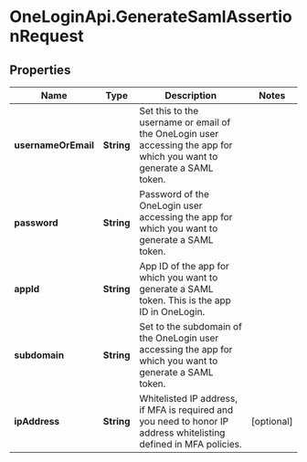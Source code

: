 # OneLoginApi.GenerateSamlAssertionRequest

## Properties

Name | Type | Description | Notes
------------ | ------------- | ------------- | -------------
**usernameOrEmail** | **String** | Set this to the username or email of the OneLogin user accessing the app for which you want to generate a SAML token. | 
**password** | **String** | Password of the OneLogin user accessing the app for which you want to generate a SAML token. | 
**appId** | **String** | App ID of the app for which you want to generate a SAML token. This is the app ID in OneLogin. | 
**subdomain** | **String** | Set to the subdomain of the OneLogin user accessing the app for which you want to generate a SAML token. | 
**ipAddress** | **String** | Whitelisted IP address, if MFA is required and you need to honor IP address whitelisting defined in MFA policies. | [optional] 



